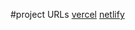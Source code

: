 #project URLs
[vercel](https://react-validation-form-eight.vercel.app/)
[netlify](https://react-validation-form-dev.netlify.app/)
